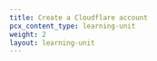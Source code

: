 ```yaml
---
title: Create a Cloudflare account
pcx_content_type: learning-unit
weight: 2
layout: learning-unit
---
```

